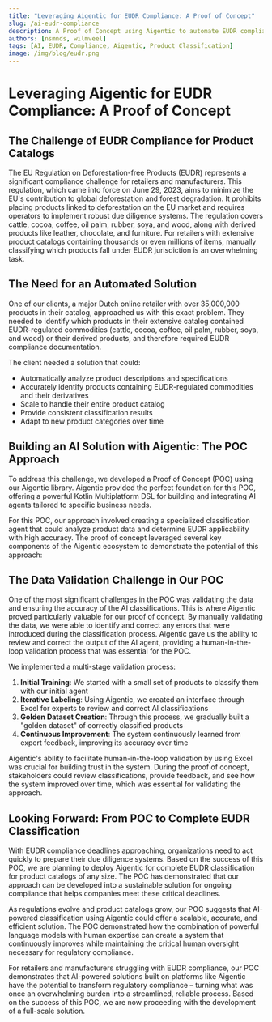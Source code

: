 ```yaml
---
title: "Leveraging Aigentic for EUDR Compliance: A Proof of Concept"
slug: /ai-eudr-compliance
description: A Proof of Concept using Aigentic to automate EUDR compliance for product catalogs
authors: [nsmnds, wilmveel]
tags: [AI, EUDR, Compliance, Aigentic, Product Classification]
image: /img/blog/eudr.png
---
```


# Leveraging Aigentic for EUDR Compliance: A Proof of Concept

## The Challenge of EUDR Compliance for Product Catalogs

The EU Regulation on Deforestation-free Products (EUDR) represents a significant compliance challenge for retailers and manufacturers. This regulation, which came into force on June 29, 2023, aims to minimize the EU's contribution to global deforestation and forest degradation. It prohibits placing products linked to deforestation on the EU market and requires operators to implement robust due diligence systems. The regulation covers cattle, cocoa, coffee, oil palm, rubber, soya, and wood, along with derived products like leather, chocolate, and furniture. For retailers with extensive product catalogs containing thousands or even millions of items, manually classifying which products fall under EUDR jurisdiction is an overwhelming task.

<!-- truncate -->

## The Need for an Automated Solution

One of our clients, a major Dutch online retailer with over 35,000,000 products in their catalog, approached us with this exact problem. They needed to identify which products in their extensive catalog contained EUDR-regulated commodities (cattle, cocoa, coffee, oil palm, rubber, soya, and wood) or their derived products, and therefore required EUDR compliance documentation. 

The client needed a solution that could:
- Automatically analyze product descriptions and specifications
- Accurately identify products containing EUDR-regulated commodities and their derivatives
- Scale to handle their entire product catalog
- Provide consistent classification results
- Adapt to new product categories over time

## Building an AI Solution with Aigentic: The POC Approach

To address this challenge, we developed a Proof of Concept (POC) using our Aigentic library. Aigentic provided the perfect foundation for this POC, offering a powerful Kotlin Multiplatform DSL for building and integrating AI agents tailored to specific business needs.

For this POC, our approach involved creating a specialized classification agent that could analyze product data and determine EUDR applicability with high accuracy. The proof of concept leveraged several key components of the Aigentic ecosystem to demonstrate the potential of this approach:

## The Data Validation Challenge in Our POC

One of the most significant challenges in the POC was validating the data and ensuring the accuracy of the AI classifications. This is where Aigentic proved particularly valuable for our proof of concept. By manually validating the data, we were able to identify and correct any errors that were introduced during the classification process. Aigentic gave us the ability to review and correct the output of the AI agent, providing a human-in-the-loop validation process that was essential for the POC.

We implemented a multi-stage validation process:

1. **Initial Training**: We started with a small set of products to classify them with our initial agent
2. **Iterative Labeling**: Using Aigentic, we created an interface through Excel for experts to review and correct AI classifications
3. **Golden Dataset Creation**: Through this process, we gradually built a "golden dataset" of correctly classified products
4. **Continuous Improvement**: The system continuously learned from expert feedback, improving its accuracy over time

Aigentic's ability to facilitate human-in-the-loop validation by using Excel was crucial for building trust in the system. During the proof of concept, stakeholders could review classifications, provide feedback, and see how the system improved over time, which was essential for validating the approach.

## Looking Forward: From POC to Complete EUDR Classification

With EUDR compliance deadlines approaching, organizations need to act quickly to prepare their due diligence systems. Based on the success of this POC, we are planning to deploy Aigentic for complete EUDR classification for product catalogs of any size. The POC has demonstrated that our approach can be developed into a sustainable solution for ongoing compliance that helps companies meet these critical deadlines.

As regulations evolve and product catalogs grow, our POC suggests that AI-powered classification using Aigentic could offer a scalable, accurate, and efficient solution. The POC demonstrated how the combination of powerful language models with human expertise can create a system that continuously improves while maintaining the critical human oversight necessary for regulatory compliance.

For retailers and manufacturers struggling with EUDR compliance, our POC demonstrates that AI-powered solutions built on platforms like Aigentic have the potential to transform regulatory compliance – turning what was once an overwhelming burden into a streamlined, reliable process. Based on the success of this POC, we are now proceeding with the development of a full-scale solution.
